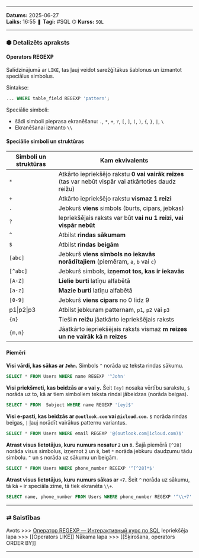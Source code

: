 ___
**Datums:** 2025-06-27   
**Laiks:** 16:55 
❚ **Tagi:** #SQL
⌬ **Kurss:**  `SQL`

---
### ⬢ Detalizēts apraksts
#### Operators REGEXP
Salīdzinājumā ar `LIKE`, tas ļauj veidot sarežģītākus šablonus un izmantot speciālus simbolus.

Sintakse:

```SQL
... WHERE table_field REGEXP 'pattern';
```

Speciālie simboli:
- šādi simboli pieprasa ekranēšanu: `.`, `*`, `+`, `?`, `[`, `]`, `(`, `)`, `{`, `}`, `|`, `\`
- Ekranēšanai izmanto `\\`
#### Speciālie simboli un struktūras

| Simboli un struktūras | Kam ekvivalents                                                                                       |
| --------------------- | ----------------------------------------------------------------------------------------------------- |
| `*`                   | Atkārto iepriekšējo rakstu **0 vai vairāk reizes** (tas var nebūt vispār vai atkārtoties daudz reižu) |
| `+`                   | Atkārto iepriekšējo rakstu **vismaz 1 reizi**                                                         |
| `.`                   | Jebkurš **viens** simbols (burts, cipars, jebkas)                                                     |
| `?`                   | Iepriekšējais raksts var būt **vai nu 1 reizi, vai vispār nebūt**                                     |
| `^`                   | Atbilst **rindas sākumam**                                                                            |
| `$`                   | Atbilst **rindas beigām**                                                                             |
| `[abc]`               | Jebkurš **viens simbols no iekavās norādītajiem** (piemēram, `a`, `b` vai `c`)                        |
| `[^abc]`              | Jebkurš simbols, **izņemot tos, kas ir iekavās**                                                      |
| `[A-Z]`               | **Lielie burti** latīņu alfabētā                                                                      |
| `[a-z]`               | **Mazie burti** latīņu alfabētā                                                                       |
| `[0-9]`               | Jebkurš **viens cipars** no 0 līdz 9                                                                  |
| p1\|p2\|p3            | Atbilst jebkuram patternam, `p1`, `p2` vai `p3`                                                       |
| `{n}`                 | Tieši **n reižu** jāatkārto iepriekšējais raksts                                                      |
| `{m,n}`               | Jāatkārto iepriekšējais raksts vismaz **m reizes un ne vairāk kā n reizes**                           |

#### Piemēri
**Visi vārdi, kas sākas ar `John`.** Simbols `^` norāda uz teksta rindas sākumu.

```SQL
SELECT * FROM Users WHERE name REGEXP '^John'
```

**Visi priekšmeti, kas beidzās ar `e` vai `y`.** Šeit `[ey]` nosaka vērtību sarakstu, `$` norāda uz to, kā ar tiem simboliem teksta rindai jābeidzas (norāda beigas).

```SQL
SELECT * FROM  Subject WHERE name REGEXP '[ey]$'
```

**Visi e-pasti, kas beidzās ar `@outlook.com` vai `@icloud.com`.** `$` norāda rindas beigas, `|` ļauj norādīt vairākus patternu variantus.

```SQL
SELECT * FROM Users WHERE email REGEXP '@(outlook.com|icloud.com)$'
```

**Atrast visus lietotājus, kuru numurs nesatur `2` un `8`.** Šajā piemērā `[^28]` norāda visus simbolus, izņemot `2` un `8`, bet `*` norāda jebkuru daudzumu tādu simbolu. `^` un `$` norāda uz sākumu un beigām.

```SQL
SELECT * FROM Users WHERE phone_number REGEXP '^[^28]*$'
```

**Atrast visus lietotājus, kuru numurs sākas ar `+7`.** Šeit `^` norāda uz sākumu, tā kā `+` ir speciāla zīme, tā tiek ekranēta `\\+`.

```SQL
SELECT name, phone_number FROM Users WHERE phone_number REGEXP '^\\+7'
```

---
### ⇄ Saistības
Avots >>> [Оператор REGEXP — Интерактивный курс по SQL](https://sql-academy.org/ru/guide/operator-regexp)
Iepriekšēja lapa >>> [[Operators LIKE]]
Nākama lapa >>> [[Šķirošana, operators ORDER BY]]
___